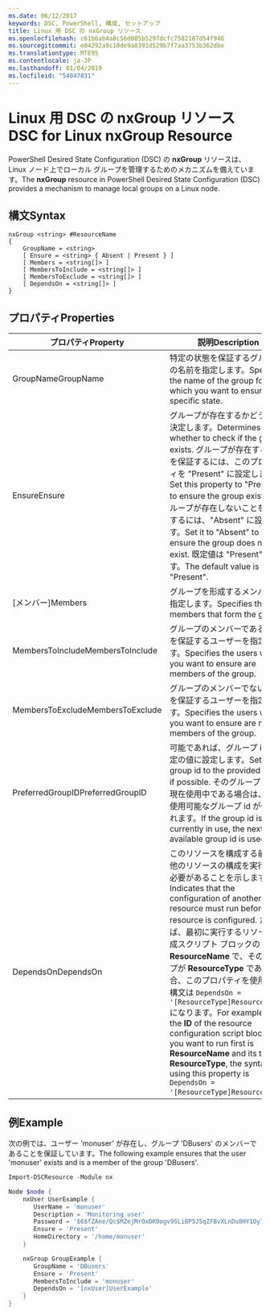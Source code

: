 ```yaml
---
ms.date: 06/12/2017
keywords: DSC, PowerShell, 構成, セットアップ
title: Linux 用 DSC の nxGroup リソース
ms.openlocfilehash: c61b6ab4a8c56d085b5297dcfc7582187d54f946
ms.sourcegitcommit: e04292a9c10de9a8391d529b7f7aa3753b362dbe
ms.translationtype: MTE95
ms.contentlocale: ja-JP
ms.lasthandoff: 01/04/2019
ms.locfileid: "54047831"
---
```

# <a name="dsc-for-linux-nxgroup-resource"></a><span data-ttu-id="5c298-103">Linux 用 DSC の nxGroup リソース</span><span class="sxs-lookup"><span data-stu-id="5c298-103">DSC for Linux nxGroup Resource</span></span>

<span data-ttu-id="5c298-104">PowerShell Desired State Configuration (DSC) の **nxGroup** リソースは、Linux ノード上でローカル グループを管理するためのメカニズムを備えています。</span><span class="sxs-lookup"><span data-stu-id="5c298-104">The **nxGroup** resource in PowerShell Desired State Configuration (DSC) provides a mechanism to manage local groups on a Linux node.</span></span>

## <a name="syntax"></a><span data-ttu-id="5c298-105">構文</span><span class="sxs-lookup"><span data-stu-id="5c298-105">Syntax</span></span>

```
nxGroup <string> #ResourceName
{
    GroupName = <string>
    [ Ensure = <string> { Absent | Present } ]
    [ Members = <string[]> ]
    [ MembersToInclude = <string[]> ]
    [ MembersToExclude = <string[]> ]
    [ DependsOn = <string[]> ]
}
```

## <a name="properties"></a><span data-ttu-id="5c298-106">プロパティ</span><span class="sxs-lookup"><span data-stu-id="5c298-106">Properties</span></span>

|  <span data-ttu-id="5c298-107">プロパティ</span><span class="sxs-lookup"><span data-stu-id="5c298-107">Property</span></span> |  <span data-ttu-id="5c298-108">説明</span><span class="sxs-lookup"><span data-stu-id="5c298-108">Description</span></span> |
|---|---|
| <span data-ttu-id="5c298-109">GroupName</span><span class="sxs-lookup"><span data-stu-id="5c298-109">GroupName</span></span>| <span data-ttu-id="5c298-110">特定の状態を保証するグループの名前を指定します。</span><span class="sxs-lookup"><span data-stu-id="5c298-110">Specifies the name of the group for which you want to ensure a specific state.</span></span>|
| <span data-ttu-id="5c298-111">Ensure</span><span class="sxs-lookup"><span data-stu-id="5c298-111">Ensure</span></span>| <span data-ttu-id="5c298-112">グループが存在するかどうかを決定します。</span><span class="sxs-lookup"><span data-stu-id="5c298-112">Determines whether to check if the group exists.</span></span> <span data-ttu-id="5c298-113">グループが存在することを保証するには、このプロパティを "Present" に設定します。</span><span class="sxs-lookup"><span data-stu-id="5c298-113">Set this property to "Present" to ensure the group exists.</span></span> <span data-ttu-id="5c298-114">グループが存在しないことを保証するには、"Absent" に設定します。</span><span class="sxs-lookup"><span data-stu-id="5c298-114">Set it to "Absent" to ensure the group does not exist.</span></span> <span data-ttu-id="5c298-115">既定値は "Present" です。</span><span class="sxs-lookup"><span data-stu-id="5c298-115">The default value is "Present".</span></span>|
| <span data-ttu-id="5c298-116">[メンバー]</span><span class="sxs-lookup"><span data-stu-id="5c298-116">Members</span></span>| <span data-ttu-id="5c298-117">グループを形成するメンバーを指定します。</span><span class="sxs-lookup"><span data-stu-id="5c298-117">Specifies the members that form the group.</span></span>|
| <span data-ttu-id="5c298-118">MembersToInclude</span><span class="sxs-lookup"><span data-stu-id="5c298-118">MembersToInclude</span></span>| <span data-ttu-id="5c298-119">グループのメンバーであることを保証するユーザーを指定します。</span><span class="sxs-lookup"><span data-stu-id="5c298-119">Specifies the users who you want to ensure are members of the group.</span></span>|
| <span data-ttu-id="5c298-120">MembersToExclude</span><span class="sxs-lookup"><span data-stu-id="5c298-120">MembersToExclude</span></span>| <span data-ttu-id="5c298-121">グループのメンバーでないことを保証するユーザーを指定します。</span><span class="sxs-lookup"><span data-stu-id="5c298-121">Specifies the users who you want to ensure are not members of the group.</span></span>|
| <span data-ttu-id="5c298-122">PreferredGroupID</span><span class="sxs-lookup"><span data-stu-id="5c298-122">PreferredGroupID</span></span>| <span data-ttu-id="5c298-123">可能であれば、グループ id を指定の値に設定します。</span><span class="sxs-lookup"><span data-stu-id="5c298-123">Sets the group id to the provided value if possible.</span></span> <span data-ttu-id="5c298-124">そのグループ id が現在使用中である場合は、次に使用可能なグループ id が使用されます。</span><span class="sxs-lookup"><span data-stu-id="5c298-124">If the group id is currently in use, the next available group id is used.</span></span>|
| <span data-ttu-id="5c298-125">DependsOn</span><span class="sxs-lookup"><span data-stu-id="5c298-125">DependsOn</span></span> | <span data-ttu-id="5c298-126">このリソースを構成する前に、他のリソースの構成を実行する必要があることを示します。</span><span class="sxs-lookup"><span data-stu-id="5c298-126">Indicates that the configuration of another resource must run before this resource is configured.</span></span> <span data-ttu-id="5c298-127">たとえば、最初に実行するリソース構成スクリプト ブロックの **ID** が **ResourceName** で、そのタイプが **ResourceType** である場合、このプロパティを使用する構文は `DependsOn = '[ResourceType]ResourceName'` になります。</span><span class="sxs-lookup"><span data-stu-id="5c298-127">For example, if the **ID** of the resource configuration script block that you want to run first is **ResourceName** and its type is **ResourceType**, the syntax for using this property is `DependsOn = '[ResourceType]ResourceName'`.</span></span>|

## <a name="example"></a><span data-ttu-id="5c298-128">例</span><span class="sxs-lookup"><span data-stu-id="5c298-128">Example</span></span>

<span data-ttu-id="5c298-129">次の例では、ユーザー 'monuser' が存在し、グループ 'DBusers' のメンバーであることを保証しています。</span><span class="sxs-lookup"><span data-stu-id="5c298-129">The following example ensures that the user 'monuser' exists and is a member of the group 'DBusers'.</span></span>

```powershell
Import-DSCResource -Module nx

Node $node {
    nxUser UserExample {
       UserName = 'monuser'
       Description = 'Monitoring user'
       Password = '$6$fZAne/Qc$MZejMrOxDK0ogv9SLiBP5J5qZFBvXLnDu8HY1Oy7ycX.Y3C7mGPUfeQy3A82ev3zIabhDQnj2ayeuGn02CqE/0'
       Ensure = 'Present'
       HomeDirectory = '/home/monuser'
    }

    nxGroup GroupExample {
       GroupName = 'DBusers'
       Ensure = 'Present'
       MembersToInclude = 'monuser'
       DependsOn = '[nxUser]UserExample'
    }
}
```